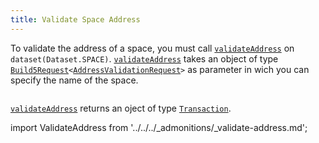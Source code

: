```yaml
---
title: Validate Space Address
---
```


To validate the address of a space, you must call [`validateAddress`](../../../reference-api/classes/SpaceDataset.md#validateaddress) on `dataset(Dataset.SPACE)`. [`validateAddress`](../../../reference-api/classes/SpaceDataset.md#validateaddress) takes an object of type [`Build5Request`](../../../reference-api/interfaces/Build5Request)`<`[`AddressValidationRequest`](../../../reference-api/interfaces/AddressValidationRequest.md)`>` as parameter in wich you can specify the name of the space.

```tsx file=../../../../../packages/sdk/examples/space/validate_address.ts#L19-L33
```

[`validateAddress`](../../../reference-api/classes/SpaceDataset.md#validateaddress) returns an oject of type [`Transaction`](../../../reference-api/interfaces/Transaction.md).

import ValidateAddress from '../../../_admonitions/_validate-address.md';

<ValidateAddress/>
